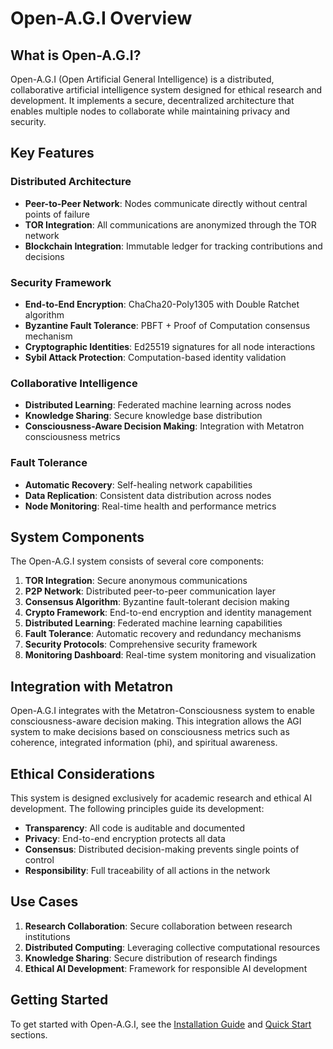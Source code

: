 # Open-A.G.I Overview

## What is Open-A.G.I?

Open-A.G.I (Open Artificial General Intelligence) is a distributed, collaborative artificial intelligence system designed for ethical research and development. It implements a secure, decentralized architecture that enables multiple nodes to collaborate while maintaining privacy and security.

## Key Features

### Distributed Architecture
- **Peer-to-Peer Network**: Nodes communicate directly without central points of failure
- **TOR Integration**: All communications are anonymized through the TOR network
- **Blockchain Integration**: Immutable ledger for tracking contributions and decisions

### Security Framework
- **End-to-End Encryption**: ChaCha20-Poly1305 with Double Ratchet algorithm
- **Byzantine Fault Tolerance**: PBFT + Proof of Computation consensus mechanism
- **Cryptographic Identities**: Ed25519 signatures for all node interactions
- **Sybil Attack Protection**: Computation-based identity validation

### Collaborative Intelligence
- **Distributed Learning**: Federated machine learning across nodes
- **Knowledge Sharing**: Secure knowledge base distribution
- **Consciousness-Aware Decision Making**: Integration with Metatron consciousness metrics

### Fault Tolerance
- **Automatic Recovery**: Self-healing network capabilities
- **Data Replication**: Consistent data distribution across nodes
- **Node Monitoring**: Real-time health and performance metrics

## System Components

The Open-A.G.I system consists of several core components:

1. **TOR Integration**: Secure anonymous communications
2. **P2P Network**: Distributed peer-to-peer communication layer
3. **Consensus Algorithm**: Byzantine fault-tolerant decision making
4. **Crypto Framework**: End-to-end encryption and identity management
5. **Distributed Learning**: Federated machine learning capabilities
6. **Fault Tolerance**: Automatic recovery and redundancy mechanisms
7. **Security Protocols**: Comprehensive security framework
8. **Monitoring Dashboard**: Real-time system monitoring and visualization

## Integration with Metatron

Open-A.G.I integrates with the Metatron-Consciousness system to enable consciousness-aware decision making. This integration allows the AGI system to make decisions based on consciousness metrics such as coherence, integrated information (phi), and spiritual awareness.

## Ethical Considerations

This system is designed exclusively for academic research and ethical AI development. The following principles guide its development:

- **Transparency**: All code is auditable and documented
- **Privacy**: End-to-end encryption protects all data
- **Consensus**: Distributed decision-making prevents single points of control
- **Responsibility**: Full traceability of all actions in the network

## Use Cases

1. **Research Collaboration**: Secure collaboration between research institutions
2. **Distributed Computing**: Leveraging collective computational resources
3. **Knowledge Sharing**: Secure distribution of research findings
4. **Ethical AI Development**: Framework for responsible AI development

## Getting Started

To get started with Open-A.G.I, see the [Installation Guide](installation.md) and [Quick Start](installation.md#quick-start) sections.